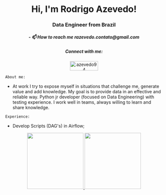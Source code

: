 <h1 align="center">Hi, I'm Rodrigo Azevedo!</h1>
<h3 align="center">Data Engineer from Brazil</h3>

<h5 align="center">- 📫 How to reach me razevedo.contato@gmail.com </h5>

<h5 align="center">Connect with me:</h5>
<p align="center">
<a href="https://linkedin.com/in/azevedo94" target="blank"><img align="center" src="https://img.shields.io/badge/LinkedIn-0077B5?style=for-the-badge&logo=linkedin&logoColor=white" alt="azevedo94" height="30" width="90" /></a>
</p>

`About me:` 
- At work I try to expose myself in situations that challenge me, generate value and add knowledge. My goal is to provide data in an effective and reliable way. Python jr developer (focused on Data Engineering) with testing experience. I work well in teams, always willing to learn and share knowledge.


`Experience:`
- Develop Scripts (DAG's) in Airflow;
 
<div>
<p align="center">
<a href="https://github.com/seu-usuário-aqui">
<img height="180em" src="https://github-readme-stats.vercel.app/api/top-langs/?username=razevedo1994&layout=compact&langs_count=7&theme=github_dark"/>
<img height="180em" src="https://github-readme-stats.vercel.app/api?username=razevedo1994&show_icons=true&theme=github_dark&include_all_commits=true&count_private=true"/>
</p>
</div>
